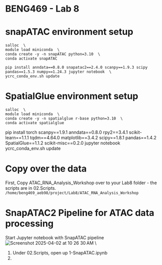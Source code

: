 # BENG469 - Lab 8 

# snapATAC environment setup 

```
salloc  \
module load miniconda  \
conda create -y -n snapATAC python=3.10  \
conda activate snapATAC

pip install anndata==0.8.0 snapatac2==2.4.0 scanpy==1.9.3 scipy pandas==1.5.3 numpy==1.24.3 jupyter notebook  \
ycrc_conda_env.sh update
```

# SpatialGlue environment setup 
```
salloc  \
module load miniconda  \
conda create -y -n spatialglue r-base python=3.10  \
conda activate spatialglue
```

pip install torch scanpy==1.9.1 anndata==0.8.0 rpy2==3.4.1 scikit-learn==1.1.1 tqdm==4.64.0 matplotlib==3.4.2 scipy==1.8.1 pandas==1.4.2 SpatialGlue==1.1.2 scikit-misc==0.2.0 jupyter notebook\
ycrc_conda_env.sh update

# Copy over the data 
First, Copy ATAC_RNA_Analysis_Workshop over to your Lab8 folder - the scripts are in 02.Scripts. 
``` /home/beng469_aeb98/project/Lab8/ATAC_RNA_Analysis_Workshop ```

# SnapATAC2 Pipeline for ATAC data processing 
Start Jupyter notebook with SnapATAC pipeline \
![Screenshot 2025-04-02 at 10 26 30 AM](https://github.com/user-attachments/assets/1c6ce0e6-4c45-4fbf-a550-edc10b6a1648) \

1. Under 02.Scripts, open up 1-SnapATAC.ipynb
2. 

